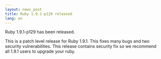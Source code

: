 ```yaml
---
layout: news_post
title: Ruby 1.9.1-p129 released
lang: en
---
```


Ruby 1.9.1-p129 has been released.

This is a patch level release for Ruby 1.9.1. This fixes many bugs and
two security vulnerabilities. This release contains security fix so we
recommend all 1.9.1 users to upgrade your ruby.

